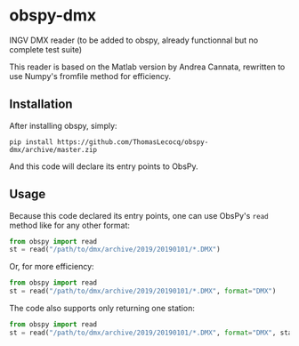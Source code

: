 # obspy-dmx
INGV DMX reader (to be added to obspy, already functionnal but no complete test suite)

This reader is based on the Matlab version by Andrea Cannata, rewritten to use Numpy's fromfile method for efficiency.

## Installation

After installing obspy, simply:

``pip install https://github.com/ThomasLecocq/obspy-dmx/archive/master.zip``

And this code will declare its entry points to ObsPy.

## Usage

Because this code declared its entry points, one can use ObsPy's ``read`` method like for any other format:

```python
from obspy import read
st = read("/path/to/dmx/archive/2019/20190101/*.DMX")
```

Or, for more efficiency:

```python
from obspy import read
st = read("/path/to/dmx/archive/2019/20190101/*.DMX", format="DMX")
```

The code also supports only returning one station:

```python
from obspy import read
st = read("/path/to/dmx/archive/2019/20190101/*.DMX", format="DMX", station="ABC")
```

